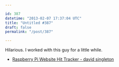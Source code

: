 ```yaml
---

id: 387
datetime: "2013-02-07 17:37:04 UTC"
title: "Untitled #387"
draft: false
permalink: "/post/387"

---
```


Hilarious. I worked with this guy for a little while. 

 
 * [Raspberry Pi Website Hit Tracker - david singleton](http://blog.davidsingleton.org/raspberry-pi-website-hit-tracker/)



